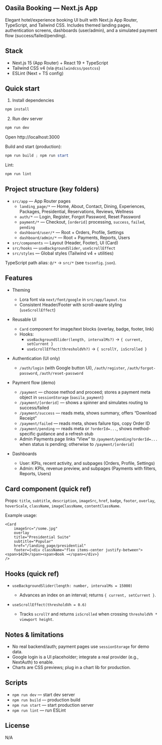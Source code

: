 ## Oasila Booking — Next.js App

Elegant hotel/experience booking UI built with Next.js App Router, TypeScript, and Tailwind CSS. Includes themed landing pages, authentication screens, dashboards (user/admin), and a simulated payment flow (success/failed/pending).

## Stack

- Next.js 15 (App Router) + React 19 + TypeScript
- Tailwind CSS v4 (via `@tailwindcss/postcss`)
- ESLint (Next + TS config)

## Quick start
 
1) Install dependencies

```powershell
npm install
```

2) Run dev server

```powershell
npm run dev
```

Open http://localhost:3000

Build and start (production):

```powershell
npm run build ; npm run start
```

Lint:

```powershell
npm run lint
```

## Project structure (key folders)

- `src/app` — App Router pages
	- `landing_page/*` — Home, About, Contact, Dining, Experiences, Packages, Presidential, Reservations, Reviews, Wellness
	- `auth/*` — Login, Register, Forgot Password, Reset Password
	- `payment/*` — Checkout, `[orderid]` processing, `success`, `failed`, `pending`
	- `dashboard/user/*` — Root + Orders, Profile, Settings
	- `dashboard/admin/*` — Root + Payments, Reports, Users
- `src/components` — Layout (Header, Footer), UI (Card)
- `src/hooks` — `useBackgroundSlider`, `useScrollEffect`
- `src/styles` — Global styles (Tailwind v4 + utilities)

TypeScript path alias: `@/*` -> `src/*` (see `tsconfig.json`).

## Features

- Theming
	- Lora font via `next/font/google` in `src/app/layout.tsx`
	- Consistent Header/Footer with scroll-aware styling (`useScrollEffect`)

- Reusable UI
	- `Card` component for image/text blocks (overlay, badge, footer, link)
	- Hooks:
		- `useBackgroundSlider(length, intervalMs?)` → `{ current, setCurrent }`
		- `useScrollEffect(thresholdVh?)` → `{ scrollY, isScrolled }`

- Authentication (UI only)
	- `/auth/login` (with Google button UI), `/auth/register`, `/auth/forgot-password`, `/auth/reset-password`

- Payment flow (demo)
	- `/payment` — choose method and proceed; stores a payment meta object in `sessionStorage` (`oasila_payment`)
	- `/payment/[orderid]` — shows a spinner and simulates routing to success/failed
	- `/payment/success` — reads meta, shows summary, offers “Download Receipt”
	- `/payment/failed` — reads meta, shows failure tips, copy Order ID
	- `/payment/pending` — reads meta or `?orderId=...`, shows method-specific guidance and a refresh stub
	- Admin Payments page links “View” to `/payment/pending?orderId=...` when status is pending; otherwise to `/payment/[orderid]`

- Dashboards
	- User: KPIs, recent activity, and subpages (Orders, Profile, Settings)
	- Admin: KPIs, revenue preview, and subpages (Payments with filters, Reports, Users)

## Card component (quick ref)

Props: `title`, `subtitle`, `description`, `imageSrc`, `href`, `badge`, `footer`, `overlay`, `hoverScale`, `className`, `imageClassName`, `contentClassName`.

Example usage:

```tsx
<Card
	imageSrc="/some.jpg"
	overlay
	title="Presidential Suite"
	subtitle="Popular"
	href="/landing_page/presidential"
	footer={<div className="flex items-center justify-between"><span>$420</span><span>Book →</span></div>}
/>
```

## Hooks (quick ref)

- `useBackgroundSlider(length: number, intervalMs = 15000)`
	- Advances an index on an interval; returns `{ current, setCurrent }`.

- `useScrollEffect(thresholdVh = 0.6)`
	- Tracks `scrollY` and returns `isScrolled` when crossing `thresholdVh * viewport height`.

## Notes & limitations

- No real backend/auth; payment pages use `sessionStorage` for demo data.
- Google login is a UI placeholder; integrate a real provider (e.g., NextAuth) to enable.
- Charts are CSS previews; plug in a chart lib for production.

## Scripts

- `npm run dev` — start dev server
- `npm run build` — production build
- `npm run start` — start production server
- `npm run lint` — run ESLint

## License

N/A
